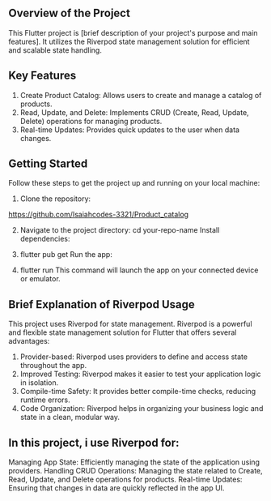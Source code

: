 
## Overview of the Project
This Flutter project is [brief description of your project's purpose and main features]. It utilizes the Riverpod state management solution for efficient and scalable state handling.

## Key Features
 1. Create Product Catalog: Allows users to create and manage a catalog of products.
 2. Read, Update, and Delete: Implements CRUD (Create, Read, Update, Delete) operations for managing products.
 3. Real-time Updates: Provides quick updates to the user when data changes.

## Getting Started
  Follow these steps to get the project up and running on your local machine:

 1. Clone the repository:

  https://github.com/Isaiahcodes-3321/Product_catalog
 
 2. Navigate to the project directory:
    cd your-repo-name
    Install dependencies:

 3. flutter pub get
     Run the app:

 4. flutter run
     This command will launch the app on your connected device or emulator.

## Brief Explanation of Riverpod Usage
   This project uses Riverpod for state management. Riverpod is a powerful and flexible 
   state management solution for Flutter that offers several advantages:

  1. Provider-based: Riverpod uses providers to define and access state throughout the 
     app.
  2. Improved Testing: Riverpod makes it easier to test your application logic in 
     isolation.
  3. Compile-time Safety: It provides better compile-time checks, reducing runtime 
     errors.
  4. Code Organization: Riverpod helps in organizing your business logic and state in a 
     clean, modular way.
 
## In this project, i use Riverpod for:
  Managing App State: Efficiently managing the state of the application using 
  providers.
  Handling CRUD Operations: Managing the state related to Create, Read, Update, and 
  Delete operations for products.
  Real-time Updates: Ensuring that changes in data are quickly reflected in the app UI.